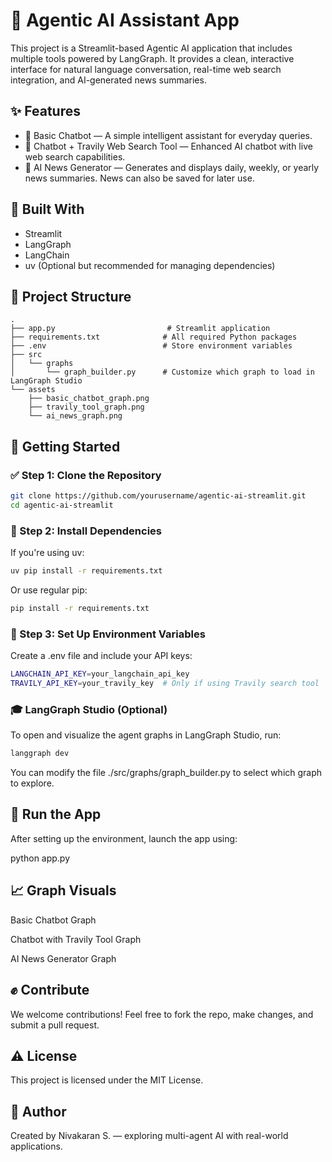 
# 🤖 Agentic AI Assistant App

This project is a Streamlit-based Agentic AI application that includes multiple tools powered by LangGraph. It provides a clean, interactive interface for natural language conversation, real-time web search integration, and AI-generated news summaries.

## ✨ Features

* 🔎 Basic Chatbot — A simple intelligent assistant for everyday queries.
* 🔰 Chatbot + Travily Web Search Tool — Enhanced AI chatbot with live web search capabilities.
* 📰 AI News Generator — Generates and displays daily, weekly, or yearly news summaries. News can also be saved for later use.

## 📅 Built With

* Streamlit
* LangGraph
* LangChain
* uv (Optional but recommended for managing dependencies)

## 📁 Project Structure

```
.
├── app.py                         # Streamlit application
├── requirements.txt              # All required Python packages
├── .env                          # Store environment variables
├── src
│   └── graphs
│       └── graph_builder.py      # Customize which graph to load in LangGraph Studio
└── assets
    ├── basic_chatbot_graph.png
    ├── travily_tool_graph.png
    └── ai_news_graph.png
```

## 🚀 Getting Started

### ✅ Step 1: Clone the Repository

```bash
git clone https://github.com/yourusername/agentic-ai-streamlit.git
cd agentic-ai-streamlit
```

### 🔧 Step 2: Install Dependencies

If you're using uv:

```bash
uv pip install -r requirements.txt
```
Or use regular pip:
```bash
pip install -r requirements.txt
```

### 🔐 Step 3: Set Up Environment Variables

Create a .env file and include your API keys:

```bash
LANGCHAIN_API_KEY=your_langchain_api_key
TRAVILY_API_KEY=your_travily_key  # Only if using Travily search tool
```

### 🎓 LangGraph Studio (Optional)

To open and visualize the agent graphs in LangGraph Studio, run:

```bash
langgraph dev
```

You can modify the file ./src/graphs/graph_builder.py to select which graph to explore.

## 🌟 Run the App

After setting up the environment, launch the app using:

python app.py

## 📈 Graph Visuals

Basic Chatbot Graph



Chatbot with Travily Tool Graph



AI News Generator Graph



## ✊ Contribute

We welcome contributions! Feel free to fork the repo, make changes, and submit a pull request.

## ⚠️ License

This project is licensed under the MIT License.

## 👤 Author

Created by Nivakaran S. — exploring multi-agent AI with real-world applications.
